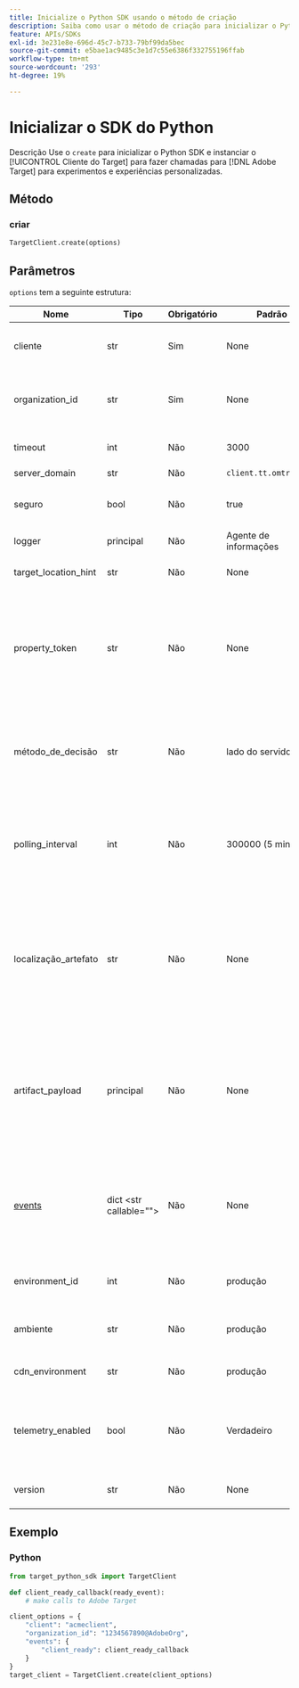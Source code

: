 ```yaml
---
title: Inicialize o Python SDK usando o método de criação
description: Saiba como usar o método de criação para inicializar o Python SDK e instanciar o [!UICONTROL TargetClient] para fazer chamadas para [!DNL Adobe Target] para experimentos e experiências personalizadas.
feature: APIs/SDKs
exl-id: 3e231e8e-696d-45c7-b733-79bf99da5bec
source-git-commit: e5bae1ac9485c3e1d7c55e6386f332755196ffab
workflow-type: tm+mt
source-wordcount: '293'
ht-degree: 19%

---
```


# Inicializar o SDK do Python

Descrição Use o `create` para inicializar o Python SDK e instanciar o [!UICONTROL Cliente do Target] para fazer chamadas para [!DNL Adobe Target] para experimentos e experiências personalizadas.

## Método

### criar

```python {line-numbers="true"}
TargetClient.create(options)
```

## Parâmetros

`options` tem a seguinte estrutura:

| Nome | Tipo | Obrigatório | Padrão | Descrição |
| --- | --- | --- | --- | --- |
| cliente | str | Sim | None | [!UICONTROL ID de cliente do Adobe Target] |
| organization_id | str | Sim | None | [!UICONTROL ID da organização Experience Cloud] |
| timeout | int | Não | 3000 | Tempo limite em milissegundos |
| server_domain | str | Não | `client.tt.omtrdc.net` |  | Substitui o nome de host padrão |
| seguro | bool | Não | true | Não definido para impor o esquema HTTP |
| logger | principal | Não | Agente de informações |  | Substitui o agente de log INFO padrão |
| target_location_hint | str | Não | None | [!DNL Target] dica de localização |
| property_token | str | Não | None | [!DNL Target] Token de propriedade. Se especificado aqui, todas as chamadas get_offers usarão esse valor. |
| método_de_decisão | str | Não | lado do servidor | Determina que método de decisão usar ([no dispositivo](/help/dev/implement/server-side/sdk-guides/on-device-decisioning/overview.md), lado do servidor, híbrido) |
| polling_interval | int | Não | 300000 (5 minutos) | Intervalo de sondagem para o [artefato da regra de decisão no dispositivo](/help/dev/implement/server-side/sdk-guides/on-device-decisioning/rule-artifact-overview.md) (em ms) |
| localização_artefato | str | Não | None | Um url totalmente qualificado para o [artefato da regra de decisão no dispositivo](/help/dev/implement/server-side/sdk-guides/on-device-decisioning/rule-artifact-overview.md). Substitui o local determinado internamente. |
| artifact_payload | principal | Não | None | A carga JSON do [artefato da regra de decisão no dispositivo](/help/dev/implement/server-side/sdk-guides/on-device-decisioning/rule-artifact-overview.md). Se especificado, é usado em vez de solicitar um de um URL. |
| [events](sdk-events.md) | dict &lt;str callable=&quot;&quot;> | Não | None | Um objeto opcional com chaves de nome de evento e valores de função de retorno de chamada |
| environment_id | int | Não | produção | A variável [!DNL Target] ID do ambiente |
| ambiente | str | Não | produção | A variável [!DNL Target] nome do ambiente |
| cdn_environment | str | Não | produção | O nome do ambiente CDN |
| telemetry_enabled | bool | Não | Verdadeiro | Se definido como Falso, os dados de telemetria não serão enviados para [!DNL Adobe] |
| version | str | Não | None | O número da versão deste SDK |

## Exemplo

### Python

```python {line-numbers="true"}
from target_python_sdk import TargetClient

def client_ready_callback(ready_event):
    # make calls to Adobe Target

client_options = {
    "client": "acmeclient",
    "organization_id": "1234567890@AdobeOrg",
    "events": {
        "client_ready": client_ready_callback
    }
}
target_client = TargetClient.create(client_options)
```
